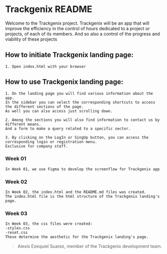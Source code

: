 # Trackgenix README
Welcome to the Trackgenix project.
Trackgenix will be an app that will improve the efficiency in the control of hours dedicated to a project or projects,
of each of its members. And so also a control of the progress and viability of these projects

## How to initiate Trackgenix landing page:
```
1. Open index.html with your browser
```
## How to use Trackgenix landing page:
```
1. On the landing page you will find various information about the app.
In the sidebar you can select the corresponding shortcuts to access the different sections of the page.
As well you can also access just scrolling down.

2. Among the sections you will also find information to contact us by different means.
And a form to make a query related to a specific sector. 

3. By clicking on the LogIn or SingUp button, you can access the corresponding login or registration menu.
Exclusive for company staff.
```
### Week 01
```
In Week 01, we use Figma to develop the screenflow for Trackgenix app
```

### Week 02
```
In Week 02, the index.html and the README.md files was created.
The index.html file is the html structure of the Trackgenix landing's page.
```

### Week 03
```
In Week 03, the css files were created:
-styles.css
-reset.css
These determine the aesthetic for the Trackgenix landing's page.
```

> Alexis Ezequiel Suarez, member of the Trackgenix development team.